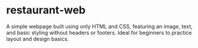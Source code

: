 # restaurant-web
A simple webpage built using only HTML and CSS, featuring an image, text, and basic styling without headers or footers. Ideal for beginners to practice layout and design basics.
